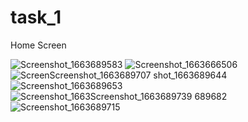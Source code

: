 # task_1

Home Screen

![Screenshot_1663689583](https://user-images.githubusercontent.com/88947135/191307503-34f4d318-db6a-47ea-bdff-2eda3d7ad04d.png)
![Screenshot_1663666506](https://user-images.githubusercontent.com/88947135/191307513-3ebc643e-a246-443d-ae69-02046ac1e3e2.png)
![Screen![Screenshot_1663689707](https://user-images.githubusercontent.com/88947135/191307905-ecbc6c3d-a30a-4f67-99b3-75dce5ea430a.png)
shot_1663689644](https://user-images.githubusercontent.com/88947135/191307700-cae4d564-804b-4e63-aa78-bd28462e36f5.png)
![Screenshot_1663689653](https://user-images.githubusercontent.com/88947135/191307707-bb62414e-6552-4829-9376-6bcc24fd0fc8.png)
![Screenshot_1663![Screenshot_1663689739](https://user-images.githubusercontent.com/88947135/191308013-85fd7179-a82d-483e-bae5-05852d040c28.png)
689682](https://user-images.githubusercontent.com/88947135/191307810-56a1df93-9f5e-4d0d-8b42-c7331359211c.png)
![Screenshot_1663689715](https://user-images.githubusercontent.com/88947135/191307919-24435085-4726-434f-9ffd-169e36d41319.png)
